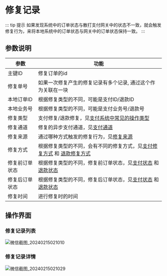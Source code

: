 # 修复记录
::: tip 提示
如果发现系统中的订单状态与散打支付网关中的状态不一致，就会触发修复行为，来将本地系统中的订单状态与网关中的订单状态保持一致。
:::
## 参数说明
| 参数      | 功能                                                                                                                                                          |
|---------|-------------------------------------------------------------------------------------------------------------------------------------------------------------|
| 主键ID    | 修复订单的id                                                                                                                                                     |
| 修复单号    | 如果一次修复产生的修复记录有多个记录, 通过这个作为关联在一块                                                                                                                             |
| 本地订单ID  | 根据修复类型的不同，可能是支付ID/退款ID                                                                                                                                      |
| 本地业务号   | 根据修复类型的不同，可能是支付业务号/退款号                                                                                                                                      |
| 修复类型    | 支付修复/退款修复，见[支付系统中常见的操作类型](/single/guides/other/常量和状态表.md#支付系统中常见的操作类型-paymenttypeenum)                                                                      |
| 修复通道    | 修复的异步支付通道，见[支付通道](/single/guides/other/常量和状态表.md#支付通道-paychannelenum)                                                                                       |
| 修复来源    | 通过哪种方式触发的修复行为，见[修复来源](/single/guides/other/常量和状态表.md#支付修复来源-payrepairsourceenum)                                                                            |
| 修复方式    | 根据修复类型的不同，会有不同的修复方式，见[支付修复方式](/single/guides/other/常量和状态表.md#支付修复方式-payrepairwayenum) 和 [退款修复方式](/single/guides/other/常量和状态表.md#退款修复方式-refundrepairwayenum) |
| 修复前订单状态 | 根据修复类型的不同，修复前订单状态，见[支付状态](/single/guides/other/常量和状态表.md#支付状态-paystatusenum) 和 [退款状态](/single/guides/other/常量和状态表.md#退款状态-refundstatusenum)                 |
| 修复后订单状态 | 根据修复类型的不同，修复后订单状态，见[支付状态](/single/guides/other/常量和状态表.md#支付状态-paystatusenum) 和 [退款状态](/single/guides/other/常量和状态表.md#退款状态-refundstatusenum)                 |
| 修复时间    | 进行修复时的时间                                                                                                                                                    |


## 操作界面
### 修复记录列表
![微信截图_20240215021010](https://jsd.cdn.zzko.cn/gh/xxm1995/picx-images-hosting@master/daxpay/微信截图_20240215021010.7ixd9wjl8ow0.webp)

### 修复记录详情
![微信截图_20240215021029](https://jsd.cdn.zzko.cn/gh/xxm1995/picx-images-hosting@master/daxpay/微信截图_20240215021029.758cxw36bxo0.webp)
